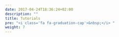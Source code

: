 ```yaml
---
date: 2017-04-24T18:36:24+02:00
description: ""
title: Tutorials
pre: "<i class='fa fa-graduation-cap'>&nbsp;</i> "
weight: 7
---
```


